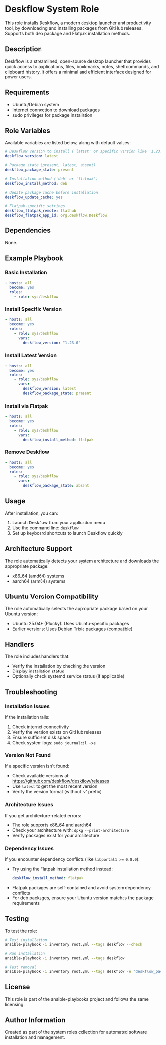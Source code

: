 # Deskflow System Role

This role installs Deskflow, a modern desktop launcher and productivity tool, by downloading and installing packages from GitHub releases. Supports both deb package and Flatpak installation methods.

## Description

Deskflow is a streamlined, open-source desktop launcher that provides quick access to applications, files, bookmarks, notes, shell commands, and clipboard history. It offers a minimal and efficient interface designed for power users.

## Requirements

- Ubuntu/Debian system
- Internet connection to download packages
- sudo privileges for package installation

## Role Variables

Available variables are listed below, along with default values:

```yaml
# Deskflow version to install ('latest' or specific version like '1.23.0')
deskflow_version: latest

# Package state (present, latest, absent)
deskflow_package_state: present

# Installation method ('deb' or 'flatpak')
deskflow_install_method: deb

# Update package cache before installation  
deskflow_update_cache: yes

# Flatpak-specific settings
deskflow_flatpak_remote: flathub
deskflow_flatpak_app_id: org.deskflow.Deskflow
```

## Dependencies

None.

## Example Playbook

### Basic Installation

```yaml
- hosts: all
  become: yes
  roles:
    - role: sys/deskflow
```

### Install Specific Version

```yaml
- hosts: all
  become: yes
  roles:
    - role: sys/deskflow
      vars:
        deskflow_version: "1.23.0"
```

### Install Latest Version

```yaml
- hosts: all
  become: yes
  roles:
    - role: sys/deskflow
      vars:
        deskflow_version: latest
        deskflow_package_state: present
```

### Install via Flatpak

```yaml
- hosts: all
  become: yes
  roles:
    - role: sys/deskflow
      vars:
        deskflow_install_method: flatpak
```

### Remove Deskflow

```yaml
- hosts: all
  become: yes
  roles:
    - role: sys/deskflow
      vars:
        deskflow_package_state: absent
```

## Usage

After installation, you can:

1. Launch Deskflow from your application menu
2. Use the command line: `deskflow`
3. Set up keyboard shortcuts to launch Deskflow quickly

## Architecture Support

The role automatically detects your system architecture and downloads the appropriate package:
- x86_64 (amd64) systems
- aarch64 (arm64) systems

## Ubuntu Version Compatibility

The role automatically selects the appropriate package based on your Ubuntu version:
- Ubuntu 25.04+ (Plucky): Uses Ubuntu-specific packages
- Earlier versions: Uses Debian Trixie packages (compatible)

## Handlers

The role includes handlers that:
- Verify the installation by checking the version
- Display installation status
- Optionally check systemd service status (if applicable)

## Troubleshooting

### Installation Issues

If the installation fails:

1. Check internet connectivity
2. Verify the version exists on GitHub releases
3. Ensure sufficient disk space
4. Check system logs: `sudo journalctl -xe`

### Version Not Found

If a specific version isn't found:
- Check available versions at: https://github.com/deskflow/deskflow/releases
- Use `latest` to get the most recent version
- Verify the version format (without 'v' prefix)

### Architecture Issues

If you get architecture-related errors:
- The role supports x86_64 and aarch64
- Check your architecture with: `dpkg --print-architecture`
- Verify packages exist for your architecture

### Dependency Issues

If you encounter dependency conflicts (like `libportal1 >= 0.8.0`):
- Try using the Flatpak installation method instead:
  ```yaml
  deskflow_install_method: flatpak
  ```
- Flatpak packages are self-contained and avoid system dependency conflicts
- For deb packages, ensure your Ubuntu version matches the package requirements

## Testing

To test the role:

```bash
# Test installation
ansible-playbook -i inventory root.yml --tags deskflow --check

# Run installation
ansible-playbook -i inventory root.yml --tags deskflow

# Test removal
ansible-playbook -i inventory root.yml --tags deskflow -e "deskflow_package_state=absent"
```

## License

This role is part of the ansible-playbooks project and follows the same licensing.

## Author Information

Created as part of the system roles collection for automated software installation and management.
